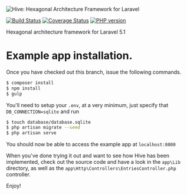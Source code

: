 ![Hive: Hexagonal Architecture Framework for Laravel](https://cloud.githubusercontent.com/assets/2805249/10210584/1901b6f4-682c-11e5-9c6c-f1a549f34f7e.png)

[![Build Status](https://travis-ci.org/r3oath/hive.svg?branch=master)](https://travis-ci.org/r3oath/hive) 
[![Coverage Status](https://coveralls.io/repos/r3oath/hive/badge.svg?branch=master&service=github)](https://coveralls.io/github/r3oath/hive?branch=master)
[![PHP version](https://badge.fury.io/ph/r3oath%2Fhive.svg)](http://badge.fury.io/ph/r3oath%2Fhive)

Hexagonal architecture framework for Laravel 5.1

# Example app installation.

Once you have checked out this branch, issue the following commands.

```bash
$ composer install
$ npm install
$ gulp
```

You'll need to setup your `.env`, at a very minimum, just specify that `DB_CONNECTION=sqlite` and run

```bash
$ touch database/database.sqlite
$ php artisan migrate --seed
$ php artisan serve
```

You should now be able to access the example app at `localhost:8000`

When you've done trying it out and want to see how Hive has been implemented, check out the source code and have a look in the `app\Lib` directory, as well as the `app\Http\Controllers\EntriesController.php` controller.

Enjoy!
